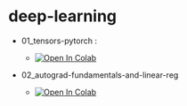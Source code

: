 # deep-learning

* 01_tensors-pytorch :
  * [![Open In Colab](https://colab.research.google.com/assets/colab-badge.svg)](https://colab.research.google.com/drive/1J-oorjPlewTNHjRZVh4imUyPMJyrc5sL?usp=sharing)

* 02_autograd-fundamentals-and-linear-reg
  * [![Open In Colab](https://colab.research.google.com/assets/colab-badge.svg)](https://colab.research.google.com/drive/1h7cjvoDROTi539kHEsrhPELLmXunpMBS?usp=sharing)
